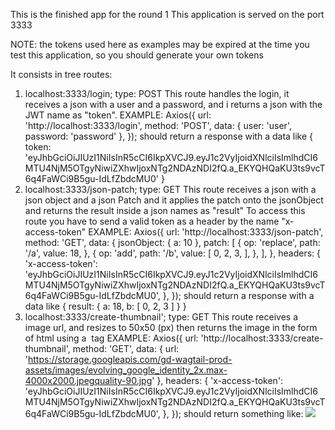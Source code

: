 This is the finished app for the round 1
This application is served on the port 3333

NOTE: the tokens used here as examples may be expired at the time you test this application, so you should generate your own tokens

It consists in tree routes:
1. localhost:3333/login; type: POST
  This route handles the login, it receives a json with a
  user and a password, and i returns a json with the JWT name as "token".
  EXAMPLE:
    Axios({
      url: 'http://localhost:3333/login',
      method: 'POST',
      data: { user: 'user', password: 'password' },
    });
  should return a response with a data like
    { token:
    'eyJhbGciOiJIUzI1NiIsInR5cCI6IkpXVCJ9.eyJ1c2VyIjoidXNlciIsImlhdCI6MTU4NjM5OTgyNiwiZXhwIjoxNTg2NDAzNDI2fQ.a_EKYQHQaKU3ts9vcT6q4FaWCi9B5gu-IdLfZbdcMU0' }
2. localhost:3333/json-patch; type: GET
  This route receives a json with a json object and a json Patch and it applies the patch 
  onto the jsonObject and returns the result inside a json names as "result"
  To access this route you have to send a valid token as a header by the name "x-access-token"
  EXAMPLE:
    Axios({
      url: 'http://localhost:3333/json-patch',
      method: 'GET',
      data: {
        jsonObject: { a: 10 },
        patch: [
          {
            op: 'replace',
            path: '/a',
            value: 18,
          },
          {
            op: 'add',
            path: '/b',
            value: [
              0,
              2,
              3,
            ],
          },
        ],
      },
      headers: {
        'x-access-token': 'eyJhbGciOiJIUzI1NiIsInR5cCI6IkpXVCJ9.eyJ1c2VyIjoidXNlciIsImlhdCI6MTU4NjM5OTgyNiwiZXhwIjoxNTg2NDAzNDI2fQ.a_EKYQHQaKU3ts9vcT6q4FaWCi9B5gu-IdLfZbdcMU0',
      },
    });
  should return a response with a data like
    { result: { a: 18, b: [ 0, 2, 3 ] } }
3. localhost:3333/create-thumbnail'; type: GET
  This route receives a image url, and resizes to 50x50 (px) then returns the image in the form of html using a <img> tag
  EXAMPLE:
    Axios({
      url: 'http://localhost:3333/create-thumbnail',
      method: 'GET',
      data: { url: 'https://storage.googleapis.com/gd-wagtail-prod-assets/images/evolving_google_identity_2x.max-4000x2000.jpegquality-90.jpg' },
      headers: {
        'x-access-token': 'eyJhbGciOiJIUzI1NiIsInR5cCI6IkpXVCJ9.eyJ1c2VyIjoidXNlciIsImlhdCI6MTU4NjM5OTgyNiwiZXhwIjoxNTg2NDAzNDI2fQ.a_EKYQHQaKU3ts9vcT6q4FaWCi9B5gu-IdLfZbdcMU0',
      },
    });
  should return something like:
    <img src="data:image/jpeg;base64,...."/>